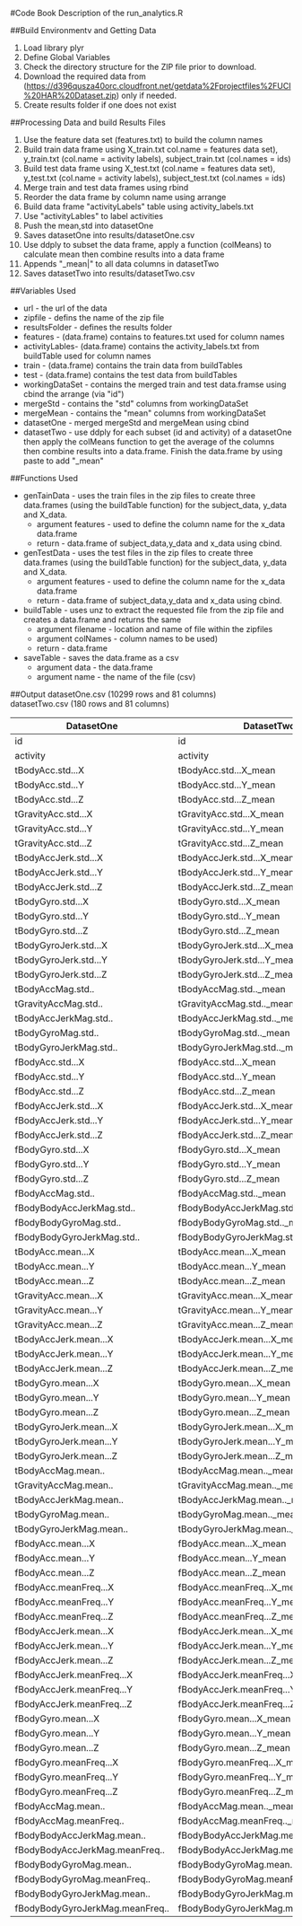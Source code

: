 #Code Book
Description of the run_analytics.R

##Build Environmentv and Getting Data

1. Load library plyr
2. Define Global Variables
3. Check the directory structure for the ZIP file prior to download.
4. Download the required data from (https://d396qusza40orc.cloudfront.net/getdata%2Fprojectfiles%2FUCI%20HAR%20Dataset.zip) only if needed.
5. Create results folder if one does not exist

##Processing Data and build Results Files

1. Use the feature data set (features.txt) to build the column names
2. Build train data frame using X_train.txt col.name = features data set), y_train.txt (col.name = activity labels), subject_train.txt (col.names = ids)
3. Build test data frame using X_test.txt (col.name = features data set), y_test.txt (col.name = activity labels), subject_test.txt (col.names = ids)
4. Merge train and test data frames using rbind
5. Reorder the data frame by column name using arrange
6. Build data frame "activityLabels" table using activity_labels.txt
7. Use "activityLables" to label activities
8. Push the mean,std into datasetOne
9. Saves datasetOne into results/datasetOne.csv
10. Use ddply to subset the data frame, apply a function (colMeans) to calculate mean then combine results into a data frame
11. Appends "_mean|" to all data columns in datasetTwo
12. Saves datasetTwo into results/datasetTwo.csv

##Variables Used

* url - the url of the data
* zipfile - defins the name of the zip file 
* resultsFolder -  defines the results folder
* features - (data.frame) contains to features.txt used for column names
* activityLables- (data.frame) contains the activity_labels.txt from buildTable used for column names
* train - (data.frame) contains the train data from buildTables
* test - (data.frame) contains the test data from buildTables
* workingDataSet - contains the merged train and test data.framse using cbind the arrange (via "id")
* mergeStd - contains the "std" columns from workingDataSet
* mergeMean - contains the "mean" columns from workingDataSet
* datasetOne - merged mergeStd and mergeMean using cbind
* datasetTwo - use ddply for each subset (id and activity) of a datasetOne then apply the colMeans function to get the average of the columns then combine results into a data.frame. Finish the data.frame by using paste to add "_mean"

##Functions Used
* genTainData - uses the train files in the zip files to create three data.frames (using the buildTable function) for the subject_data, y_data and X_data.
	* argument features - used to define the column name for the x_data data.frame
	* return - data.frame of subject_data,y_data and x_data using cbind.
* genTestData - uses the test files in the zip files to create three data.frames (using the buildTable function) for the subject_data, y_data and X_data.
	* argument features - used to define the column name for the x_data data.frame
	* return - data.frame of subject_data,y_data and x_data using cbind.
* buildTable - uses unz to extract the requested file from the zip file and creates a data.frame and returns the same
	* argument filename - location and name of file within the zipfiles
	* argument colNames - column names to be used)
	* return - data.frame
* saveTable - saves the data.frame as a csv
	* argument data - the data.frame
	* argument name - the name of the file (csv)

##Output
datasetOne.csv (10299 rows and 81 columns)  
datasetTwo.csv (180 rows and 81 columns)  

|DatasetOne	|DatasetTwo|
|-----------|-------------|
|id	|id|
|activity	|activity|
|tBodyAcc.std...X	|tBodyAcc.std...X_mean||
|tBodyAcc.std...Y	|tBodyAcc.std...Y_mean||
|tBodyAcc.std...Z	|tBodyAcc.std...Z_mean||
|tGravityAcc.std...X	|tGravityAcc.std...X_mean||
|tGravityAcc.std...Y	|tGravityAcc.std...Y_mean||
|tGravityAcc.std...Z	|tGravityAcc.std...Z_mean||
|tBodyAccJerk.std...X	|tBodyAccJerk.std...X_mean|
|tBodyAccJerk.std...Y	|tBodyAccJerk.std...Y_mean|
|tBodyAccJerk.std...Z	|tBodyAccJerk.std...Z_mean|
|tBodyGyro.std...X	|tBodyGyro.std...X_mean|
|tBodyGyro.std...Y	|tBodyGyro.std...Y_mean|
|tBodyGyro.std...Z	|tBodyGyro.std...Z_mean|
|tBodyGyroJerk.std...X	|tBodyGyroJerk.std...X_mean|
|tBodyGyroJerk.std...Y	|tBodyGyroJerk.std...Y_mean|
|tBodyGyroJerk.std...Z	|tBodyGyroJerk.std...Z_mean|
|tBodyAccMag.std..	|tBodyAccMag.std.._mean|
|tGravityAccMag.std..	|tGravityAccMag.std.._mean|
|tBodyAccJerkMag.std..	|tBodyAccJerkMag.std.._mean|
|tBodyGyroMag.std..	|tBodyGyroMag.std.._mean|
|tBodyGyroJerkMag.std..	|tBodyGyroJerkMag.std.._mean|
|fBodyAcc.std...X	|fBodyAcc.std...X_mean|
|fBodyAcc.std...Y	|fBodyAcc.std...Y_mean|
|fBodyAcc.std...Z	|fBodyAcc.std...Z_mean|
|fBodyAccJerk.std...X	|fBodyAccJerk.std...X_mean|
|fBodyAccJerk.std...Y	|fBodyAccJerk.std...Y_mean|
|fBodyAccJerk.std...Z	|fBodyAccJerk.std...Z_mean|
|fBodyGyro.std...X	|fBodyGyro.std...X_mean|
|fBodyGyro.std...Y	|fBodyGyro.std...Y_mean|
|fBodyGyro.std...Z	|fBodyGyro.std...Z_mean|
|fBodyAccMag.std..	|fBodyAccMag.std.._mean|
|fBodyBodyAccJerkMag.std..	|fBodyBodyAccJerkMag.std.._mean|
|fBodyBodyGyroMag.std..	|fBodyBodyGyroMag.std.._mean|
|fBodyBodyGyroJerkMag.std..	|fBodyBodyGyroJerkMag.std.._mean|
|tBodyAcc.mean...X	|tBodyAcc.mean...X_mean|
|tBodyAcc.mean...Y	|tBodyAcc.mean...Y_mean|
|tBodyAcc.mean...Z	|tBodyAcc.mean...Z_mean|
|tGravityAcc.mean...X	|tGravityAcc.mean...X_mean|
|tGravityAcc.mean...Y	|tGravityAcc.mean...Y_mean|
|tGravityAcc.mean...Z	|tGravityAcc.mean...Z_mean|
|tBodyAccJerk.mean...X	|tBodyAccJerk.mean...X_mean|
|tBodyAccJerk.mean...Y	|tBodyAccJerk.mean...Y_mean|
|tBodyAccJerk.mean...Z	|tBodyAccJerk.mean...Z_mean|
|tBodyGyro.mean...X	|tBodyGyro.mean...X_mean|
|tBodyGyro.mean...Y	|tBodyGyro.mean...Y_mean|
|tBodyGyro.mean...Z	|tBodyGyro.mean...Z_mean|
|tBodyGyroJerk.mean...X	|tBodyGyroJerk.mean...X_mean|
|tBodyGyroJerk.mean...Y	|tBodyGyroJerk.mean...Y_mean|
|tBodyGyroJerk.mean...Z	|tBodyGyroJerk.mean...Z_mean|
|tBodyAccMag.mean..	|tBodyAccMag.mean.._mean|
|tGravityAccMag.mean..	|tGravityAccMag.mean.._mean|
|tBodyAccJerkMag.mean..	|tBodyAccJerkMag.mean.._mean|
|tBodyGyroMag.mean..	|tBodyGyroMag.mean.._mean|
|tBodyGyroJerkMag.mean..	|tBodyGyroJerkMag.mean.._mean|
|fBodyAcc.mean...X	|fBodyAcc.mean...X_mean|
|fBodyAcc.mean...Y	|fBodyAcc.mean...Y_mean|
|fBodyAcc.mean...Z	|fBodyAcc.mean...Z_mean|
|fBodyAcc.meanFreq...X	|fBodyAcc.meanFreq...X_mean|
|fBodyAcc.meanFreq...Y	|fBodyAcc.meanFreq...Y_mean|
|fBodyAcc.meanFreq...Z	|fBodyAcc.meanFreq...Z_mean|
|fBodyAccJerk.mean...X	|fBodyAccJerk.mean...X_mean|
|fBodyAccJerk.mean...Y	|fBodyAccJerk.mean...Y_mean|
|fBodyAccJerk.mean...Z	|fBodyAccJerk.mean...Z_mean|
|fBodyAccJerk.meanFreq...X	|fBodyAccJerk.meanFreq...X_mean|
|fBodyAccJerk.meanFreq...Y	|fBodyAccJerk.meanFreq...Y_mean|
|fBodyAccJerk.meanFreq...Z	|fBodyAccJerk.meanFreq...Z_mean|
|fBodyGyro.mean...X	|fBodyGyro.mean...X_mean|
|fBodyGyro.mean...Y	|fBodyGyro.mean...Y_mean|
|fBodyGyro.mean...Z	|fBodyGyro.mean...Z_mean|
|fBodyGyro.meanFreq...X	|fBodyGyro.meanFreq...X_mean|
|fBodyGyro.meanFreq...Y	|fBodyGyro.meanFreq...Y_mean|
|fBodyGyro.meanFreq...Z	|fBodyGyro.meanFreq...Z_mean|
|fBodyAccMag.mean..	|fBodyAccMag.mean.._mean|
|fBodyAccMag.meanFreq..	|fBodyAccMag.meanFreq.._mean|
|fBodyBodyAccJerkMag.mean..	|fBodyBodyAccJerkMag.mean.._mean|
|fBodyBodyAccJerkMag.meanFreq..	|fBodyBodyAccJerkMag.meanFreq.._mean|
|fBodyBodyGyroMag.mean..	|fBodyBodyGyroMag.mean.._mean|
|fBodyBodyGyroMag.meanFreq..	|fBodyBodyGyroMag.meanFreq.._mean|
|fBodyBodyGyroJerkMag.mean..	|fBodyBodyGyroJerkMag.mean.._mean|
|fBodyBodyGyroJerkMag.meanFreq..	|fBodyBodyGyroJerkMag.meanFreq.._mean|
